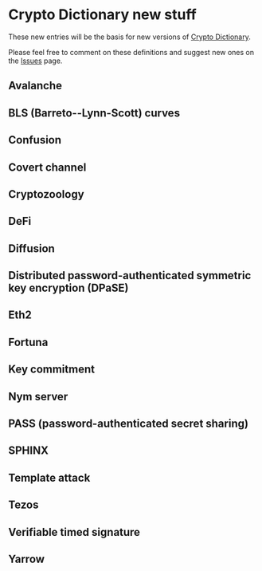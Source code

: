 # Crypto Dictionary new stuff

These new entries will be the basis for new versions of [Crypto
Dictionary](https://nostarch.com/crypto-dictionary).

Please feel free to comment on these definitions and suggest new ones on
the [Issues](https://github.com/cryptodictionary/newstuff/issues) page.


## Avalanche


## BLS (Barreto--Lynn-Scott) curves


## Confusion

## Covert channel

## Cryptozoology

## DeFi


## Diffusion


## Distributed password-authenticated symmetric key encryption (DPaSE)




## Eth2



## Fortuna



## Key commitment 



## Nym server



## PASS (password-authenticated secret sharing) 




## SPHINX 


## Template attack


## Tezos


## Verifiable timed signature



## Yarrow

